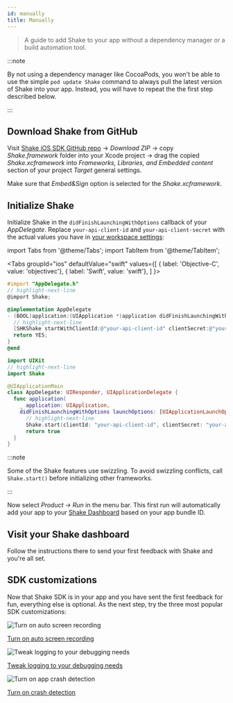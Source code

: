 ```yaml
---
id: manually
title: Manually
---
```

>A guide to add Shake to your app without a dependency manager or a build automation tool.

:::note

By not using a dependency manager like CocoaPods, you won't be able to use the simple `pod update Shake` command to
always pull the latest version of Shake into your app. Instead, you will have to repeat the the first step described below.

:::


## Download Shake from GitHub
Visit [Shake iOS SDK GitHub repo](https://github.com/shakebugs/shake-ios)
→ *Download ZIP*
→ copy *Shake.framework* folder into your Xcode project
→ drag the copied *Shake.xcframework* into *Frameworks, Libraries, and Embedded content* section of your project *Target* general settings.

Make sure that *Embed&Sign* option is selected for the *Shake.xcframework*.


## Initialize Shake
Initialize Shake in the `didFinishLaunchingWithOptions` callback of your *AppDelegate*.
Replace `your-api-client-id` and `your-api-client-secret` with the actual values you have in [your workspace settings](https://app.shakebugs.com/settings/workspace#general):

import Tabs from '@theme/Tabs';
import TabItem from '@theme/TabItem';

<Tabs
  groupId="ios"
  defaultValue="swift"
  values={[
    { label: 'Objective-C', value: 'objectivec'},
    { label: 'Swift', value: 'swift'},
  ]
}>

<TabItem value="objectivec">

```objectivec title="AppDelegate.m"
#import "AppDelegate.h"
// highlight-next-line
@import Shake;

@implementation AppDelegate
- (BOOL)application:(UIApplication *)application didFinishLaunchingWithOptions:(NSDictionary *)launchOptions {
  // highlight-next-line
  [SHKShake startWithClientId:@"your-api-client-id" clientSecret:@"your-api-client-secret"];
  return YES;
}
@end
```

</TabItem>

<TabItem value="swift">

```swift title="AppDelegate.swift"
import UIKit
// highlight-next-line
import Shake

@UIApplicationMain
class AppDelegate: UIResponder, UIApplicationDelegate {
  func application(
    _ application: UIApplication,
    didFinishLaunchingWithOptions launchOptions: [UIApplicationLaunchOptionsKey: Any]?) -> Bool {
      // highlight-next-line
      Shake.start(clientId: "your-api-client-id", clientSecret: "your-api-client-secret")
      return true
  }
}
```

</TabItem>
</Tabs>

:::note

Some of the Shake features use swizzling.
To avoid swizzling conflicts, call `Shake.start()` before initializing other frameworks.

:::

Now select *Product → Run* in the menu bar. This first run will automatically
add your app to your [Shake Dashboard](https://app.shakebugs.com/) based on your app bundle ID.

## Visit your Shake dashboard

Follow the instructions there to send your first feedback with Shake and you're all set.

## SDK customizations

Now that Shake SDK is in your app and you have sent the first feedback for fun, everything else is optional.
As the next step, try the three most popular SDK customizations:

<div class="featuresList">
    <div>
        <img src="/docs/img/screen-recording@2x.png" alt="Turn on auto screen recording"/>
        <p><a href="/docs/ios/configuration-and-data/auto-screen-recording/">Turn on auto screen recording</a></p>
    </div>
    <div>
        <img src="/docs/img/steps-to-reproduce@2x.png" alt="Tweak logging to your debugging needs"/>
        <p><a href="/docs/ios/configuration-and-data/activity-history">Tweak logging to your debugging needs</a></p>
    </div>
    <div>
        <img src="/docs/img/crash-reporting@2x.png" alt="Turn on app crash detection"/>
        <p><a href="/docs/ios/crash-reports/overview">Turn on crash detection</a></p>
    </div>
</div>